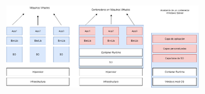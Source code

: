 <h1 class="title" style="display:none">Contenedores windows server</h1>

<img src="media\images\windows-anatomia.png" alt="tinder" style="margin: 15px 0px;
                                                                            background: none;
                                                                            border: 0;
                                                                            box-shadow: none;">
